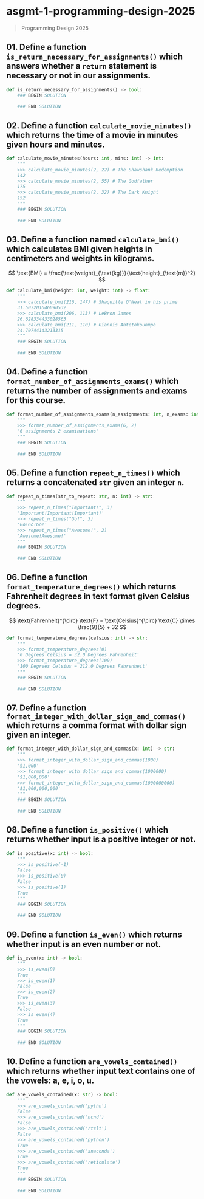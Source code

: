 # asgmt-1-programming-design-2025

> Programming Design 2025

## 01. Define a function `is_return_necessary_for_assignments()` which answers whether a `return` statement is necessary or not in our assignments.

```python
def is_return_necessary_for_assignments() -> bool:
    ### BEGIN SOLUTION
    
    ### END SOLUTION
```

## 02. Define a function `calculate_movie_minutes()` which returns the time of a movie in minutes given hours and minutes.

```python
def calculate_movie_minutes(hours: int, mins: int) -> int:
    """
    >>> calculate_movie_minutes(2, 22) # The Shawshank Redemption
    142
    >>> calculate_movie_minutes(2, 55) # The Godfather
    175
    >>> calculate_movie_minutes(2, 32) # The Dark Knight
    152
    """
    ### BEGIN SOLUTION
    
    ### END SOLUTION
```

## 03. Define a function named `calculate_bmi()` which calculates BMI given heights in centimeters and weights in kilograms.

$$
\text{BMI} = \frac{\text{weight}_{\text{kg}}}{\text{height}_{\text{m}}^2}
$$

```python
def calculate_bmi(height: int, weight: int) -> float:
    """
    >>> calculate_bmi(216, 147) # Shaquille O'Neal in his prime
    31.507201646090532
    >>> calculate_bmi(206, 113) # LeBron James
    26.628334433028563
    >>> calculate_bmi(211, 110) # Giannis Antetokounmpo
    24.70744143213315
    """
    ### BEGIN SOLUTION
    
    ### END SOLUTION
```

## 04. Define a function `format_number_of_assignments_exams()` which returns the number of assignments and exams for this course.

```python
def format_number_of_assignments_exams(n_assignments: int, n_exams: int) -> str:
    """
    >>> format_number_of_assignments_exams(6, 2)
    '6 assignments 2 examinations'
    """
    ### BEGIN SOLUTION
    
    ### END SOLUTION
```

## 05. Define a function `repeat_n_times()` which returns a concatenated `str` given an integer `n`.

```python
def repeat_n_times(str_to_repeat: str, n: int) -> str:
    """
    >>> repeat_n_times("Important!", 3)
    'Important!Important!Important!'
    >>> repeat_n_times("Go!", 3)
    'Go!Go!Go!'
    >>> repeat_n_times("Awesome!", 2)
    'Awesome!Awesome!'
    """
    ### BEGIN SOLUTION
    
    ### END SOLUTION
```

## 06. Define a function `format_temperature_degrees()` which returns Fahrenheit degrees in text format given Celsius degrees.

$$
\text{Fahrenheit}^{\circ} \text{F} = \text{Celsius}^{\circ} \text{C} \times \frac{9}{5} + 32
$$

```python
def format_temperature_degrees(celsius: int) -> str:
    """
    >>> format_temperature_degrees(0)
    '0 Degrees Celsius = 32.0 Degrees Fahrenheit'
    >>> format_temperature_degrees(100)
    '100 Degrees Celsius = 212.0 Degrees Fahrenheit'
    """
    ### BEGIN SOLUTION
    
    ### END SOLUTION
```

## 07. Define a function `format_integer_with_dollar_sign_and_commas()` which returns a comma format with dollar sign given an integer.

```python
def format_integer_with_dollar_sign_and_commas(x: int) -> str:
    """
    >>> format_integer_with_dollar_sign_and_commas(1000)
    '$1,000'
    >>> format_integer_with_dollar_sign_and_commas(1000000)
    '$1,000,000'
    >>> format_integer_with_dollar_sign_and_commas(1000000000)
    '$1,000,000,000'
    """
    ### BEGIN SOLUTION
    
    ### END SOLUTION
```

## 08. Define a function `is_positive()` which returns whether input is a positive integer or not.

```python
def is_positive(x: int) -> bool:
    """
    >>> is_positive(-1)
    False
    >>> is_positive(0)
    False
    >>> is_positive(1)
    True
    """
    ### BEGIN SOLUTION
    
    ### END SOLUTION
```

## 09. Define a function `is_even()` which returns whether input is an even number or not.

```python
def is_even(x: int) -> bool:
    """
    >>> is_even(0)
    True
    >>> is_even(1)
    False
    >>> is_even(2)
    True
    >>> is_even(3)
    False
    >>> is_even(4)
    True
    """
    ### BEGIN SOLUTION
    
    ### END SOLUTION
```

## 10. Define a function `are_vowels_contained()` which returns whether input text contains one of the vowels: a, e, i, o, u.

```python
def are_vowels_contained(x: str) -> bool:
    """
    >>> are_vowels_contained('pythn')
    False
    >>> are_vowels_contained('ncnd')
    False
    >>> are_vowels_contained('rtclt')
    False
    >>> are_vowels_contained('python')
    True
    >>> are_vowels_contained('anaconda')
    True
    >>> are_vowels_contained('reticulate')
    True
    """
    ### BEGIN SOLUTION
    
    ### END SOLUTION
```